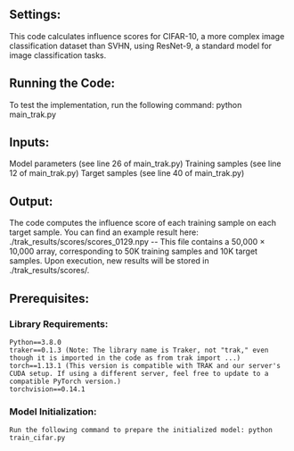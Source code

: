 ## Settings: 
This code calculates influence scores for CIFAR-10, a more complex image classification dataset than SVHN, using ResNet-9, a standard model for image classification tasks.

## Running the Code: 
To test the implementation, run the following command: python main_trak.py

## Inputs:
Model parameters (see line 26 of main_trak.py)
Training samples (see line 12 of main_trak.py)
Target samples (see line 40 of main_trak.py)

## Output: 
The code computes the influence score of each training sample on each target sample. You can find an example result here:
./trak_results/scores/scores_0129.npy -- This file contains a 50,000 × 10,000 array, corresponding to 50K training samples and 10K target samples. Upon execution, new results will be stored in ./trak_results/scores/.

## Prerequisites:
  ### Library Requirements:
    Python==3.8.0
    traker==0.1.3 (Note: The library name is Traker, not "trak," even though it is imported in the code as from trak import ...)
    torch==1.13.1 (This version is compatible with TRAK and our server's CUDA setup. If using a different server, feel free to update to a compatible PyTorch version.)
    torchvision==0.14.1
   ### Model Initialization: 
    Run the following command to prepare the initialized model: python train_cifar.py